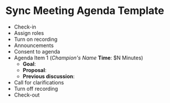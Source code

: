 # Sync Meeting Agenda Template

- Check-in
- Assign roles
- Turn on recording
- Announcements
- Consent to agenda
- Agenda Item 1 (*Champion's Name* **Time**: $N Minutes)
    - **Goal**:  
    - **Proposal**:  
    - **Previous discussion**:
- Call for clarifications
- Turn off recording
- Check-out
